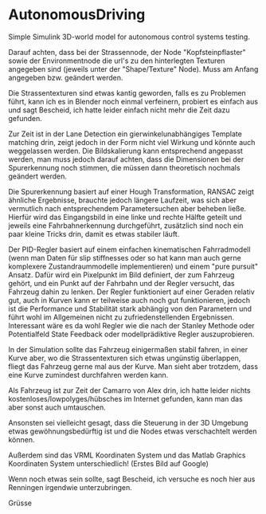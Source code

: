 # AutonomousDriving
Simple Simulink 3D-world model for autonomous control systems testing.

Darauf achten, dass bei der Strassennode, der Node "Kopfsteinpflaster" sowie der Environmentnode die url's zu den hinterlegten Texturen angegeben sind (jeweils unter der "Shape/Texture" Node). Muss am Anfang angegeben bzw. geändert werden.

Die Strassentexturen sind etwas kantig geworden, falls es zu Problemen führt, kann ich es in Blender noch einmal verfeinern, probiert es einfach aus und sagt Bescheid, ich hatte leider einfach nicht mehr die Zeit dazu gefunden.

Zur Zeit ist in der Lane Detection ein gierwinkelunabhängiges Template matching drin, zeigt jedoch in der Form nicht viel Wirkung und könnte auch weggelassen werden. Die Bildskalierung kann entsprechend angepasst werden, man muss jedoch darauf achten, dass die Dimensionen bei der Spurerkennung noch stimmen, die müssen dann theoretisch nochmals geändert werden.

Die Spurerkennung basiert auf einer Hough Transformation, RANSAC zeigt ähnliche Ergebnisse, brauchte jedoch längere Laufzeit, was sich aber vermutlich nach entsprechendem Parametersuchen aber beheben ließe. Hierfür wird das Eingangsbild in eine linke und rechte Hälfte geteilt und jeweils eine Fahrbahnerkennung durchgeführt, zusätzlich sind noch ein paar kleine Tricks drin, damit es etwas stabiler läuft.

Der PID-Regler basiert auf einem einfachen kinematischen Fahrradmodell (wenn man Daten für slip stiffnesses oder so hat kann man auch gerne komplexere Zustandraummodelle implementieren) und einem "pure pursuit" Ansatz. Dafür wird ein Pixelpunkt im Bild definiert, der zum Fahrzeug gehört, und ein Punkt auf der Fahrbahn und der Regler versucht, das Fahrzeug dahin zu lenken. Der Regler funktioniert auf einer Geraden relativ gut, auch in Kurven kann er teilweise auch noch gut funktionieren, jedoch ist die Performance und Stabilität stark abhängig von den Parametern und führt wohl im Allgemeinen nicht zu zufriedenstellenden Ergebnissen.
Interessant wäre es da wohl Regler wie die nach der Stanley Methode oder Potentialfeld State Feedback oder modellprädiktive Regler auszuprobieren. 

In der Simulation sollte das Fahrzeug einigermaßen stabil fahren, in einer Kurve aber, wo die Strassentexturen sich etwas ungünstig überlappen, fliegt das Fahrzeug gerne mal aus der Kurve. Man sieht aber trotzdem, dass eine Kurve zumindest durchfahren werden kann.

Als Fahrzeug ist zur Zeit der Camarro von Alex drin, ich hatte leider nichts kostenloses/lowpolyges/hübsches im Internet gefunden, kann man das aber sonst auch umtauschen.

Ansonsten sei vielleicht gesagt, dass die Steuerung in der 3D Umgebung etwas gewöhnungsbedürftig ist und die Nodes etwas verschachtelt werden können. 


Außerdem sind das VRML Koordinaten System und das Matlab Graphics Koordinaten System unterschiedlich! (Erstes Bild auf Google)

Wenn noch etwas sein sollte, sagt Bescheid, ich versuche es noch hier aus Renningen irgendwie unterzubringen.

Grüsse
